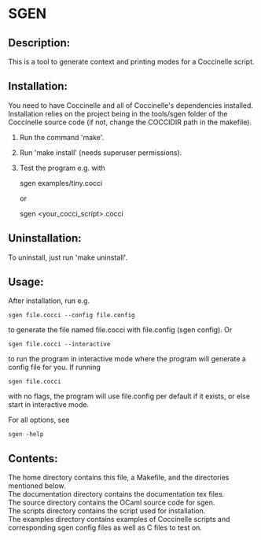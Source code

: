 SGEN
====

Description:
------------
This is a tool to generate context and printing modes for a Coccinelle script.


Installation:
-------------
You need to have Coccinelle and all of Coccinelle's dependencies installed. 
Installation relies on the project being in the tools/sgen folder of the 
Coccinelle source code (if not, change the COCCIDIR path in the makefile).

1.  Run the command 'make'.
2.  Run 'make install' (needs superuser permissions).
2.  Test the program e.g. with

	sgen examples/tiny.cocci

    or

	sgen &lt;your\_cocci\_script&gt;.cocci


Uninstallation:
---------------
To uninstall, just run 'make uninstall'.


Usage:
------
After installation, run e.g.

	sgen file.cocci --config file.config

to generate the file named file.cocci with file.config (sgen config). Or

	sgen file.cocci --interactive

to run the program in interactive mode where the program will generate a config
file for you. If running

	sgen file.cocci

with no flags, the program will use file.config per default if it exists, or
else start in interactive mode.

For all options, see

	sgen -help


Contents:
---------
The home directory contains this file, a Makefile, and the directories
mentioned below.  
The documentation directory contains the documentation tex files.  
The source directory contains the OCaml source code for sgen.  
The scripts directory contains the script used for installation.  
The examples directory contains examples of Coccinelle scripts and
corresponding sgen config files as well as C files to test on.
